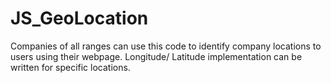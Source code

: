 # JS_GeoLocation
Companies of all ranges can use this code to identify company locations to users using their webpage. Longitude/ Latitude implementation can be written for specific locations. 
